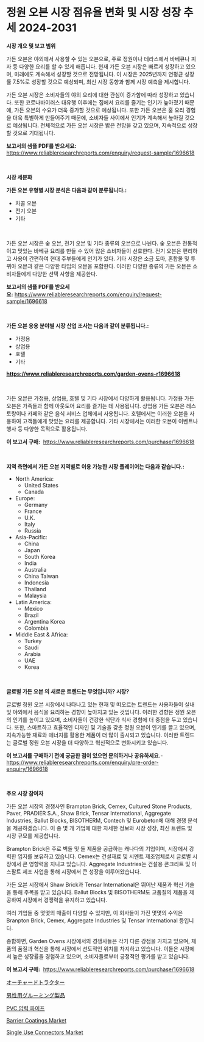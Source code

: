 <p><h1>정원 오븐 시장 점유율 변화 및 시장 성장 추세 2024-2031</h1></p><p><strong>시장 개요 및 보고 범위</strong></p>
<p><p>가든 오븐은 야외에서 사용할 수 있는 오븐으로, 주로 정원이나 테라스에서 바베큐나 피자 등 다양한 요리를 할 수 있게 해줍니다. 현재 가든 오븐 시장은 빠르게 성장하고 있으며, 미래에도 계속해서 성장할 것으로 전망됩니다. 이 시장은 2025년까지 연평균 성장률 7.5%로 성장할 것으로 예상되며, 최신 시장 동향과 함께 시장 예측을 제시합니다.</p><p>가든 오븐 시장은 소비자들의 야외 요리에 대한 관심이 증가함에 따라 성장하고 있습니다. 또한 코로나바이러스 대유행 이후에는 집에서 요리를 즐기는 인기가 높아졌기 때문에, 가든 오븐의 수요가 더욱 증가할 것으로 예상됩니다. 또한 가든 오븐은 홈 요리 경험을 더욱 특별하게 만들어주기 때문에, 소비자들 사이에서 인기가 계속해서 높아질 것으로 예상됩니다. 전체적으로 가든 오븐 시장은 밝은 전망을 갖고 있으며, 지속적으로 성장할 것으로 기대됩니다.</p></p>
<p><strong>보고서의 샘플 PDF를 받으세요:</strong> <a href="https://www.reliableresearchreports.com/enquiry/request-sample/1696618">https://www.reliableresearchreports.com/enquiry/request-sample/1696618</a></p>
<p>&nbsp;</p>
<p><strong>시장 세분화</strong></p>
<p><strong>가든 오븐 유형별 시장 분석은 다음과 같이 분류됩니다.:</strong></p>
<p><ul><li>차콜 오븐</li><li>전기 오븐</li><li>기타</li></ul></p>
<p>&nbsp;</p>
<p><p>가든 오븐 시장은 숯 오븐, 전기 오븐 및 기타 종류의 오븐으로 나뉜다. 숯 오븐은 전통적이고 맛있는 바베큐 요리를 만들 수 있어 많은 소비자들이 선호한다. 전기 오븐은 편리하고 사용이 간편하여 현대 주부들에게 인기가 있다. 기타 시장은 소금 도마, 혼합물 및 투뀌아 오븐과 같은 다양한 타입의 오븐을 포함한다. 이러한 다양한 종류의 가든 오븐은 소비자들에게 다양한 선택 사항을 제공한다.</p></p>
<p><strong>보고서의 샘플 PDF를 받으세요:</strong>&nbsp;<a href="https://www.reliableresearchreports.com/enquiry/request-sample/1696618">https://www.reliableresearchreports.com/enquiry/request-sample/1696618</a></p>
<p>&nbsp;</p>
<p><strong> 가든 오븐 응용 분야별 시장 산업 조사는 다음과 같이 분류됩니다.:</strong></p>
<p><ul><li>가정용</li><li>상업용</li><li>호텔</li><li>기타</li></ul></p>
<p><strong><a href="https://www.reliableresearchreports.com/garden-ovens-r1696618">https://www.reliableresearchreports.com/garden-ovens-r1696618</a></strong></p>
<p>&nbsp;</p>
<p><p>가든 오븐은 가정용, 상업용, 호텔 및 기타 시장에서 다양하게 활용됩니다. 가정용 가든 오븐은 가족들과 함께 아웃도어 요리를 즐기는 데 사용됩니다. 상업용 가든 오븐은 레스토랑이나 카페와 같은 음식 서비스 업체에서 사용됩니다. 호텔에서는 이러한 오븐을 사용하여 고객들에게 맛있는 요리를 제공합니다. 기타 시장에서는 이러한 오븐이 이벤트나 행사 등 다양한 목적으로 활용됩니다.</p></p>
<p><strong>이 보고서 구매:</strong>&nbsp; <a href="https://www.reliableresearchreports.com/purchase/1696618">https://www.reliableresearchreports.com/purchase/1696618</a></p>
<p>&nbsp;</p>
<p><strong>지역 측면에서 가든 오븐 지역별로 이용 가능한 시장 플레이어는 다음과 같습니다.:</strong></p>
<p><ul>
    <li>
        North America:
        <ul>
            <li>United States</li>
            <li>Canada</li>
        </ul>
    </li>
    <li>
        Europe:
        <ul>
            <li>Germany</li>
            <li>France</li>
            <li>U.K.</li>
            <li>Italy</li>
            <li>Russia</li>
        </ul>
    </li>
    <li>
        Asia-Pacific:
        <ul>
            <li>China</li>
            <li>Japan</li>
            <li>South Korea</li>
            <li>India</li>
            <li>Australia</li>
            <li>China Taiwan</li>
            <li>Indonesia</li>
            <li>Thailand</li>
            <li>Malaysia</li>
        </ul>
    </li>
    <li>
        Latin America:
        <ul>
            <li>Mexico</li>
            <li>Brazil</li>
            <li>Argentina Korea</li>
            <li>Colombia</li>
        </ul>
    </li>
    <li>
        Middle East & Africa:
        <ul>
            <li>Turkey</li>
            <li>Saudi</li>
            <li>Arabia</li>
            <li>UAE</li>
            <li>Korea</li>
        </ul>
    </li>
    </ul></p>
<p>&nbsp;</p>
<p><strong>글로벌 가든 오븐 의 새로운 트렌드는 무엇입니까? 시장?</strong></p>
<p><p>글로벌 정원 오븐 시장에서 나타나고 있는 현재 및 떠오르는 트렌드는 사용자들이 실내 및 야외에서 음식을 요리하는 경향이 높아지고 있는 것입니다. 이러한 경향은 정원 오븐의 인기를 높이고 있으며, 소비자들이 건강한 식단과 식사 경험에 더 중점을 두고 있습니다. 또한, 스마트하고 효율적인 디자인 및 기술을 갖춘 정원 오븐이 인기를 끌고 있으며, 지속가능한 재료와 에너지를 활용한 제품이 더 많이 출시되고 있습니다. 이러한 트렌드는 글로벌 정원 오븐 시장을 더 다양하고 혁신적으로 변화시키고 있습니다.</p></p>
<p><strong>이 보고서를 구매하기 전에 궁금한 점이 있으면 문의하거나 공유하세요.</strong>- <a href="https://www.reliableresearchreports.com/enquiry/pre-order-enquiry/1696618">https://www.reliableresearchreports.com/enquiry/pre-order-enquiry/1696618</a></p>
<p>&nbsp;</p>
<p><strong>주요 시장 참여자</strong></p>
<p><p>가든 오븐 시장의 경쟁사인 Brampton Brick, Cemex, Cultured Stone Products, Paver, PRADIER S.A., Shaw Brick, Tensar International, Aggregate Industries, Ballut Blocks, BISOTHERM, Contech 및 Eurobeton에 대해 경쟁 분석을 제공하겠습니다. 이 중 몇 개 기업에 대한 자세한 정보와 시장 성장, 최신 트렌드 및 시장 규모를 제공합니다.</p><p>Brampton Brick은 주로 벽돌 및 돌 제품을 공급하는 캐나다의 기업이며, 시장에서 강력한 입지를 보유하고 있습니다. Cemex는 건설재료 및 시멘트 제조업체로서 글로벌 시장에서 큰 영향력을 지니고 있습니다. Aggregate Industries는 건설용 콘크리트 및 아스팔트 제조 사업을 통해 시장에서 큰 성장을 이루어왔습니다.</p><p>가든 오븐 시장에서 Shaw Brick과 Tensar International은 뛰어난 제품과 혁신 기술을 통해 주목을 받고 있습니다. Ballut Blocks 및 BISOTHERM도 고품질의 제품을 제공하여 시장에서 경쟁력을 유지하고 있습니다.</p><p>여러 기업들 중 몇몇의 매출이 다양할 수 있지만, 이 회사들이 가진 몇몇의 수익은 Branpton Brick, Cemex, Aggregate Industries 및 Tensar International 등입니다.</p><p>종합하면, Garden Ovens 시장에서의 경쟁사들은 각기 다른 강점을 가지고 있으며, 제품의 품질과 혁신을 통해 시장에서 선도적인 위치를 차지하고 있습니다. 이들은 시장에서 높은 성장률을 경험하고 있으며, 소비자들로부터 긍정적인 평가를 받고 있습니다.</p></p>
<p><strong>이 보고서 구매:</strong>&nbsp;&nbsp;<a href="https://www.reliableresearchreports.com/purchase/1696618">https://www.reliableresearchreports.com/purchase/1696618</a></p>
<p><p><a href="https://github.com/ReganWisoky2023/Market-Research-Report-List-1/blob/main/918498424222.md">オーチャードトラクター</a></p><p><a href="https://github.com/cbigkbh02719/Market-Research-Report-List-1/blob/main/799965124221.md">男性用グルーミング製品</a></p><p><a href="https://github.com/vsr06p4p49/Market-Research-Report-List-1/blob/main/566582222151.md">PVC 압력 파이프</a></p><p><a href="https://issuu.com/reportprime-2/docs/barrier-coatings-market-size-2030.pptx">Barrier Coatings Market</a></p><p><a href="https://github.com/provorikovar/Market-Research-Report-List-4/blob/main/single-use-connectors-market.md">Single Use Connectors Market</a></p></p>